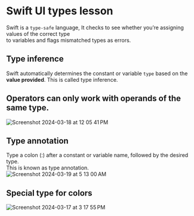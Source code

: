 # Swift UI types lesson
Swift is a `type-safe` language, It checks to see whether you’re assigning values of the correct type<br>
to variables and flags mismatched types as errors.<br>
## Type inference
Swift automatically determines the constant or variable `type` based on the **value provided**. This is called type inference. 
## Operators can only work with operands of the same type.
![Screenshot 2024-03-18 at 12 05 41 PM](https://github.com/danielurra/Swift-UI-types-lesson/assets/51704179/0c61d0d2-370f-4e84-ae74-1bc73b6a8394)<br>
## Type annotation
Type a colon (:) after a constant or variable name, followed by the desired type.<br>
This is known as type annotation.<br>
![Screenshot 2024-03-19 at 5 13 00 AM](https://github.com/danielurra/Swift-UI-types-lesson/assets/51704179/8af24a32-38f0-43e2-ad1b-fb58608d8824)<br>
## Special type for colors
![Screenshot 2024-03-17 at 3 17 55 PM](https://github.com/danielurra/Swift-UI-types-lesson/assets/51704179/b1b65592-64af-43e4-b062-41fc97a845fb)<br>

